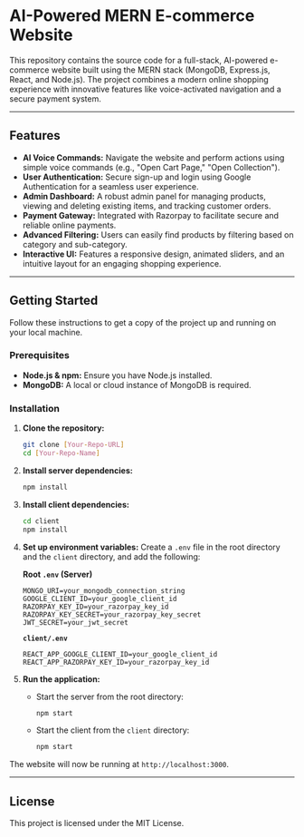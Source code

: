 # AI-Powered MERN E-commerce Website

This repository contains the source code for a full-stack, AI-powered e-commerce website built using the MERN stack (MongoDB, Express.js, React, and Node.js). The project combines a modern online shopping experience with innovative features like voice-activated navigation and a secure payment system.

---

## Features

- **AI Voice Commands:** Navigate the website and perform actions using simple voice commands (e.g., "Open Cart Page," "Open Collection").
- **User Authentication:** Secure sign-up and login using Google Authentication for a seamless user experience.
- **Admin Dashboard:** A robust admin panel for managing products, viewing and deleting existing items, and tracking customer orders.
- **Payment Gateway:** Integrated with Razorpay to facilitate secure and reliable online payments.
- **Advanced Filtering:** Users can easily find products by filtering based on category and sub-category.
- **Interactive UI:** Features a responsive design, animated sliders, and an intuitive layout for an engaging shopping experience.

---

## Getting Started

Follow these instructions to get a copy of the project up and running on your local machine.

### Prerequisites

- **Node.js & npm:** Ensure you have Node.js installed.
- **MongoDB:** A local or cloud instance of MongoDB is required.

### Installation

1.  **Clone the repository:**
    ```bash
    git clone [Your-Repo-URL]
    cd [Your-Repo-Name]
    ```
2.  **Install server dependencies:**
    ```bash
    npm install
    ```
3.  **Install client dependencies:**
    ```bash
    cd client
    npm install
    ```
4.  **Set up environment variables:**
    Create a `.env` file in the root directory and the `client` directory, and add the following:

    **Root `.env` (Server)**
    ```
    MONGO_URI=your_mongodb_connection_string
    GOOGLE_CLIENT_ID=your_google_client_id
    RAZORPAY_KEY_ID=your_razorpay_key_id
    RAZORPAY_KEY_SECRET=your_razorpay_key_secret
    JWT_SECRET=your_jwt_secret
    ```

    **`client/.env`**
    ```
    REACT_APP_GOOGLE_CLIENT_ID=your_google_client_id
    REACT_APP_RAZORPAY_KEY_ID=your_razorpay_key_id
    ```

5.  **Run the application:**
    * Start the server from the root directory:
        ```bash
        npm start
        ```
    * Start the client from the `client` directory:
        ```bash
        npm start
        ```

The website will now be running at `http://localhost:3000`.

---

## License

This project is licensed under the MIT License.
